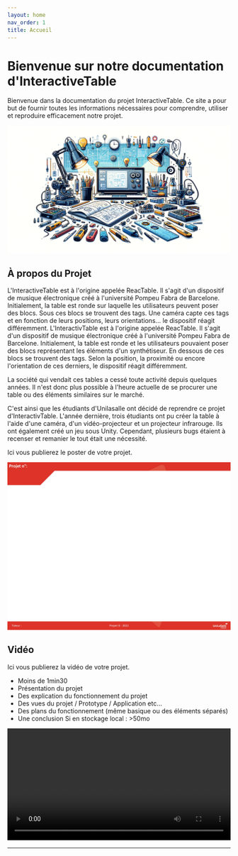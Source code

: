 ```yaml
---
layout: home
nav_order: 1
title: Accueil
---
```


# Bienvenue sur notre documentation d'InteractiveTable

Bienvenue dans la documentation du projet InteractiveTable. Ce site a pour but de fournir toutes les informations nécessaires pour comprendre, utiliser et reproduire efficacement notre projet.

![Illustration vectorielle colorée avec un fond blanc, montrant un atelier équipé pour un projet de conception mécanique, électronique et informatique](images/illustration.png)

## À propos du Projet

L'InteractiveTable est à l'origine appelée ReacTable. Il s'agit d'un dispositif de musique électronique créé à l'université Pompeu Fabra de Barcelone. Initialement, la table est ronde sur laquelle les utilisateurs peuvent poser des blocs. Sous ces blocs se trouvent des tags. Une caméra capte ces tags et en fonction de leurs positions, leurs orientations... le dispositif réagit différemment. 
L'InteractivTable est à l'origine appelée ReacTable. Il s'agit d'un dispositif de musique électronique créé à l'université Pompeu Fabra de Barcelone. Initialement, la table est ronde et les utilisateurs pouvaient poser des blocs représentant les éléments d'un synthétiseur. En dessous de ces blocs se trouvent des tags. Selon la position, la proximité ou encore l'orientation de ces derniers, le dispositif réagit différemment. 

La société qui vendait ces tables a cessé toute activité depuis quelques années. Il n'est donc plus possible à l'heure actuelle de se procurer une table ou des éléments similaires sur le marché. 

C'est ainsi que les étudiants d'Unilasalle ont décidé de reprendre ce projet d'InteractivTable. L'année dernière, trois étudiants ont pu créer la table à l'aide d'une caméra, d'un vidéo-projecteur et un projecteur infrarouge. Ils ont également créé un jeu sous Unity. Cependant, plusieurs bugs étaient à recenser et remanier le tout était une nécessité. 


Ici vous publierez le poster de votre projet.

![Poster projet](images/poster.jpg)

## Vidéo

Ici vous publierez la vidéo de votre projet. 
- Moins de 1min30
- Présentation du projet 
- Des explication du fonctionnement du projet
- Des vues du projet / Prototype / Application etc... 
- Des plans du fonctionnement (même basique ou des éléments séparés)
- Une conclusion
Si en stockage local : >50mo

<video src="images/intro_amiens.mp4" controls title="Title"  style="width: 100%;"></video>

---